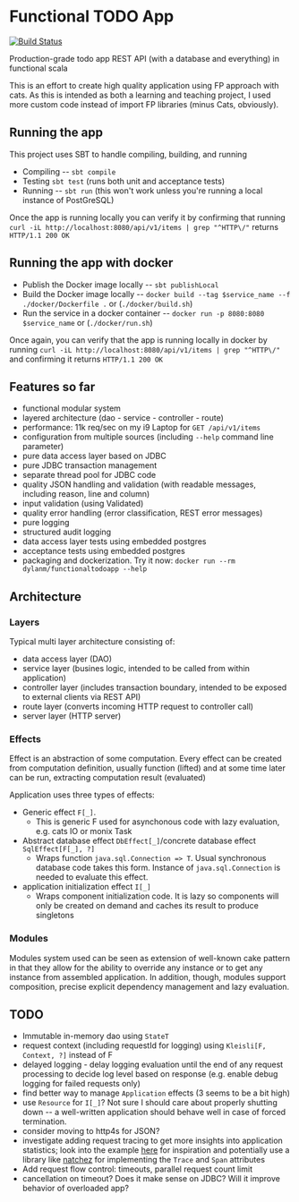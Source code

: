 # Functional TODO App

[![Build Status](https://api.travis-ci.com/dmarticus/functional-todo-app.svg?branch=master)](https://travis-ci.com/github/dmarticus/functional-todo-app)

Production-grade todo app REST API (with a database and everything) in functional scala

This is an effort to create high quality application using FP approach with cats.
As this is intended as both a learning and teaching project, I used more custom code instead of import FP libraries 
(minus Cats, obviously).

## Running the app

This project uses SBT to handle compiling, building, and running

- Compiling -- `sbt compile`
- Testing `sbt test` (runs both unit and acceptance tests)
- Running -- `sbt run` (this won't work unless you're running a local instance of PostGreSQL)

Once the app is running locally you can verify it by confirming that running `curl -iL http://localhost:8080/api/v1/items | grep "^HTTP\/"`
returns `HTTP/1.1 200 OK`

## Running the app with docker

- Publish the Docker image locally -- `sbt publishLocal`
- Build the Docker image locally -- `docker build --tag $service_name --f ./docker/Dockerfile .` or (`./docker/build.sh`)
- Run the service in a docker container -- `docker run -p 8080:8080 $service_name` or (`./docker/run.sh`)

Once again, you can verify that the app is running locally in docker by running `curl -iL http://localhost:8080/api/v1/items | grep "^HTTP\/"`
and confirming it returns `HTTP/1.1 200 OK`

## Features so far

- functional modular system
- layered architecture (dao - service - controller - route)
- performance: 11k req/sec on my i9 Laptop for `GET /api/v1/items`
- configuration from multiple sources (including `--help` command line parameter)
- pure data access layer based on JDBC
- pure JDBC transaction management
- separate thread pool for JDBC code
- quality JSON handling and validation (with readable messages, including reason, line and column)
- input validation (using Validated)
- quality error handling (error classification, REST error messages)
- pure logging
- structured audit logging
- data access layer tests using embedded postgres
- acceptance tests using embedded postgres
- packaging and dockerization. Try it now: `docker run --rm dylanm/functionaltodoapp --help`

## Architecture

### Layers

Typical multi layer architecture consisting of:
- data access layer (DAO)
- service layer (busines logic, intended to be called from within application)
- controller layer (includes transaction boundary, intended to be exposed to external clients via REST API)
- route layer (converts incoming HTTP request to controller call)
- server layer (HTTP server)

### Effects

Effect is an abstraction of some computation. 
Every effect can be created from computation definition, usually function (lifted) 
and at some time later can be run, extracting computation result (evaluated)

Application uses three types of effects:
- Generic effect `F[_]`. 
  - This is generic F used for asynchonous code with lazy evaluation, e.g. cats IO or monix Task
- Abstract database effect `DbEffect[_]`/concrete database effect `SqlEffect[F[_], ?]`
  - Wraps function `java.sql.Connection => T`. Usual synchronous database code takes this form. Instance of `java.sql.Connection` is needed to evaluate this effect. 
- application initialization effect `I[_]`
  - Wraps component initialization code. It is lazy so components will only be created on demand and caches its result to produce singletons

### Modules

Modules system used can be seen as extension of well-known cake pattern in that they allow for the ability to override any instance or to get any instance from assembled application.
In addition, though, modules support composition, precise explicit dependency management and lazy evaluation.  

## TODO
- Immutable in-memory dao using `StateT`
- request context (including requestId for logging) using `Kleisli[F, Context, ?]` instead of F
- delayed logging - delay logging evaluation until the end of any request processing to decide log level based on response (e.g. enable debug logging for failed requests only)
- find better way to manage `Application` effects (3 seems to be a bit high)
- use `Resource` for `I[_]`? Not sure I should care about properly shutting down -- a well-written application should behave well in case of forced termination.
- consider moving to http4s for JSON?
- investigate adding request tracing to get more insights into application statistics; look into the example [here](https://medium.com/@ayushm4489/functional-tracing-using-scala-dc98b1f2ec5) for inspiration and potentially
use a library like [natchez](https://github.com/tpolecat/natchez) for implementing the `Trace` and `Span` attributes
- Add request flow control: timeouts, parallel request count limit
- cancellation on timeout? Does it make sense on JDBC? Will it improve behavior of overloaded app?
